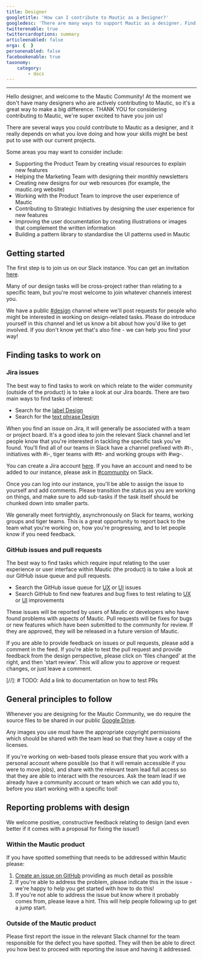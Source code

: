 ```yaml
---
title: Designer
googletitle: 'How can I contribute to Mautic as a Designer?'
googledesc: 'There are many ways to support Mautic as a designer. Find out more in this article.'
twitterenable: true
twittercardoptions: summary
articleenabled: false
orga: {  }
personenabled: false
facebookenable: true
taxonomy:
    category:
        - docs
---
```


---

Hello designer, and welcome to the Mautic Community!  At the moment we don't have many designers who are actively contributing to Mautic, so it's a great way to make a big difference.  THANK YOU for considering contributing to Mautic, we're super excited to have you join us!

There are several ways you could contribute to Mautic as a designer, and it really depends on what you love doing and how your skills might be best put to use with our current projects.

Some areas you may want to consider include:

- Supporting the Product Team by creating visual resources to explain new features
- Helping the Marketing Team with designing their monthly newsletters
- Creating new designs for our web resources (for example, the mautic.org website)
- Working with the Product Team to improve the user experience of Mautic 
- Contributing to Strategic Initiatives by designing the user experience for new features
- Improving the user documentation by creating illustrations or images that complement the written information
- Building a pattern library to standardise the UI patterns used in Mautic

## Getting started

The first step is to join us on our Slack instance.  You can get an invitation [here][slack-invite].    

Many of our design tasks will be cross-project rather than relating to a specific team, but you're most welcome to join whatever channels interest you.  

We have a public [#design][mautic-design] channel where we'll post requests for people who might be interested in working on design-related tasks.  Please do introduce yourself in this channel and let us know a bit about how you'd like to get involved. If you don't know yet that's also fine - we can help you find your way!

## Finding tasks to work on

### Jira issues

The best way to find tasks to work on which relate to the wider community (outside of the product) is to take a look at our Jira boards.  There are two main ways to find tasks of interest:

- Search for the [label Design][jira-issues-label]
- Search for the [text phrase Design][jira-issues-design]

When you find an issue on Jira, it will generally be associated with a team or project board. It's a good idea to join the relevant Slack channel and let people know that you're interested in tackling the specific task you've found.  You'll find all of our teams in Slack have a channel prefixed with #t-, initiatives with #i-, tiger teams with #tt- and working groups with #wg-.

You can create a Jira account [here][jira-create-account]. If you have an account and need to be added to our instance, please ask in [#community][community-slack] on Slack.

Once you can log into our instance, you'll be able to assign the issue to yourself and add comments.  Please transition the status as you are working on things, and make sure to add sub-tasks if the task itself should be chunked down into smaller parts.

We generally meet fortnightly, asynchronously on Slack for teams, working groups and tiger teams. This is a great opportunity to report back to the team what you're working on, how you're progressing, and to let people know if you need feedback.

### GitHub issues and pull requests

The best way to find tasks which require input relating to the user experience or user interface within Mautic (the product) is to take a look at our GitHub issue queue and pull requests.

- Search the GitHub issue queue for [UX][ux-issues] or [UI][ui-issues] issues
- Search GitHub to find new features and bug fixes to test relating to [UX][ux-prs] or [UI][ui-prs] improvements

These issues will be reported by users of Mautic or developers who have found problems with aspects of Mautic.  Pull requests will be fixes for bugs or new features which have been submitted to the community for review. If they are approved, they will be released in a future version of Mautic.

If you are able to provide feedback on issues or pull requests, please add a comment in the feed. If you're able to test the pull request and provide feedback from the design perspective, please click on 'files changed' at the right, and then 'start review'. This will allow you to approve or request changes, or just leave a comment.

[//]: # TODO: Add a link to documentation on how to test PRs

## General principles to follow

Whenever you are designing for the Mautic Community, we do require the source files to be shared in our public [Google Drive][google-drive].  

Any images you use must have the appropriate copyright permissions which should be shared with the team lead so that they have a copy of the licenses.  

If you're working on web-based tools please ensure that you work with a personal account where possible (so that it will remain accessible if you were to move jobs), and share with the relevant team lead full access so that they are able to interact with the resources.  Ask the team lead if we already have a community account or team which we can add you to, before you start working with a specific tool!

## Reporting problems with design

We welcome positive, constructive feedback relating to design (and even better if it comes with a proposal for fixing the issue!)

### Within the Mautic product

If you have spotted something that needs to be addressed within Mautic please:

1. [Create an issue on GitHub][github-new-issue] providing as much detail as possible
1. If you're able to address the problem, please indicate this in the issue - we're happy to help you get started with how to do this!
1. If you're not able to address the issue but know where it probably comes from, please leave a hint. This will help people following up to get a jump start.

### Outside of the Mautic product

Please first report the issue in the relevant Slack channel for the team responsible for the defect you have spotted.  They will then be able to direct you how best to proceed with reporting the issue and having it addressed.

[slack-invite]: <https://mautic.org/slack>
[mautic-design]: <https://mautic.slack.com/archives/C02HU8FQM>
[jira-issues-label]: <https://mautic.atlassian.net/browse/TMAR-24?jql=labels%20%3D%20Design%20AND%20statusCategory%20%3D%20%22To%20Do%22>
[jira-issues-design]: <https://mautic.atlassian.net/browse/MCON-201?jql=text%20~%20%22design%22%20AND%20statusCategory%20%3D%20%22To%20Do%22>
[community-slack]: <https://mautic.slack.com/archives/C8B89CLSF>
[jira-create-account]:<https://id.atlassian.com/signup>
[google-drive]: <https://drive.google.com/drive/folders/1OrwJXmDrrlWK3f9nxRuru0YjS7-W-1-e?usp=sharing>
[github-new-issue]: <https://github.com/mautic/mautic/issues/new?assignees=&labels=bug%2Cneeds-triage&template=BUG-REPORT.yml&title=Your+bug+title+goes+here%21>
[ux-issues]: <https://github.com/mautic/mautic/issues?q=is%3Aopen+is%3Aissue+label%3Auser-experience>
[ui-issues]: <https://github.com/mautic/mautic/issues?q=is%3Aopen+is%3Aissue+label%3Auser-interface>
[ux-prs]: <https://github.com/mautic/mautic/pulls?q=is%3Aopen+is%3Apr+label%3Auser-experience>
[ui-prs]: <https://github.com/mautic/mautic/pulls?q=is%3Aopen+is%3Apr+label%3Auser-interface>